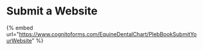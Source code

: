 # Submit a Website



{% embed url="https://www.cognitoforms.com/EquineDentalChart/PlebBookSubmitYourWebsite" %}
